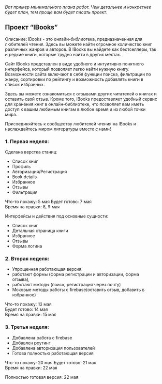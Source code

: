 _Вот пример минимального плана работ. Чем детальнее и конкретнее будет план, тем проще вам будет писать проект._

## Проект “IBooks”

Описание:
IBooks - это онлайн-библиотека, предназначенная для любителей чтения. Здесь вы можете найти огромное количество книг различных жанров и авторов. В IBooks вы найдете как бестселлеры, так и редкие книги, которые трудно найти в других местах.

Сайт IBooks представлен в виде удобного и интуитивно понятного интерфейса, который позволяет легко найти нужную книгу. Возможности сайта включают в себя функции поиска, фильтрации по жанру, сортировки по рейтингу и возможность добавлять книги в список избранных.

Здесь вы можете ознакомиться с отзывами других читателей о книгах и оставить свой отзыв. Кроме того, IBooks предоставляет удобный сервис для хранения книг в онлайн-библиотеке, что позволяет вам иметь доступ к вашим любимым книгам в любое время и из любой точки мира.

Присоединяйтесь к сообществу любителей чтения на IBooks и наслаждайтесь миром литературы вместе с нами!

### 1. Первая неделя:

Сделана верстка станиц:

- Список книг
- Профиль
- Авторизация/Регистрация
- Book details
- Избранное
- Отзывы
- Фильтрация

Что-то покажу: 5 мая
Будет готово: 7 мая  
Время на правки: 8, 9 мая

Интерфейсы и действия под основные сущности:

- Список книг
- Детальная страница книги
- Избранное
- Отзывы
- Форма логина

### 2. Вторая неделя:

- Упрощенная работающая версия:
- работают формы (форма регистрации и авторизации, форма отзыва),
- работают методы (поиск, регистрация через почту)
- Моковые методы работы с firebase(оставить отзыв, добавить в избранное)

Что-то покажу: 13 мая  
Будет готово: 14 мая  
Время на правки: 15 мая

### 3. Третья неделя:

- Добавлена работа с firebase
- Добавлен роутинг
- Добавлена авторизация пользователей
- Готова полностью работающая версия

Что-то покажу: 20 мая
Будет готово: 21 мая  
Время на правки: 22 мая

Полностью готовая версия: 22 мая
